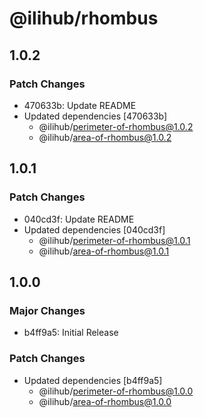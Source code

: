 # @ilihub/rhombus

## 1.0.2

### Patch Changes

- 470633b: Update README
- Updated dependencies [470633b]
  - @ilihub/perimeter-of-rhombus@1.0.2
  - @ilihub/area-of-rhombus@1.0.2

## 1.0.1

### Patch Changes

- 040cd3f: Update README
- Updated dependencies [040cd3f]
  - @ilihub/perimeter-of-rhombus@1.0.1
  - @ilihub/area-of-rhombus@1.0.1

## 1.0.0

### Major Changes

- b4ff9a5: Initial Release

### Patch Changes

- Updated dependencies [b4ff9a5]
  - @ilihub/perimeter-of-rhombus@1.0.0
  - @ilihub/area-of-rhombus@1.0.0

